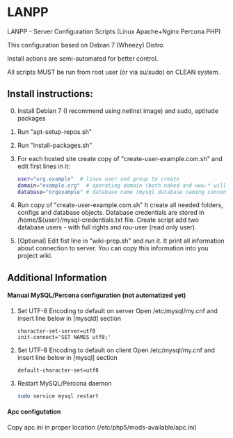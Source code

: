LANPP
=====

LANPP - Server Configuration Scripts (Linux Apache+Nginx Percona PHP)

This configuration based on Debian 7 (Wheezy) Distro.

Install actions are semi-automated for better control.

All scripts MUST be run from root user (or via su/sudo) on CLEAN system.

Install instructions:
------

0. Install Debian 7 (I recommend using netinst image) and sudo, aptitude packages

1. Run "apt-setup-repos.sh"

2. Run "install-packages.sh"

3. For each hosted site create copy of "create-user-example.com.sh" and edit first lines in it:
    ```bash
    user="org.example"  # linux user and group to create
    domain="example.org"  # operating domain (both naked and www.* will be created)
    database="orgexample" # database name (mysql database naming conventions - best if database name fit in 16 symbols)
    ```
4. Run copy of "create-user-example.com.sh"
    It create all needed folders, configs and database objects.
    Database credentials are stored in /home/${user}/mysql-credentials.txt file.
    Create script add two database users - with full rights and rou-user (read only user).

5. [Optional] Edit fist line in "wiki-prep.sh" and run it.
    It print all information about connection to server. You can copy this information into you project wiki.



Additional Information
------
#### Manual MySQL/Percona configuration (not automatized yet)

1. Set UTF-8 Encoding to default on server
    Open /etc/mysql/my.cnf and insert line below in [mysqld] section
    ```
    character-set-server=utf8
    init-connect='SET NAMES utf8;'
    ```
2. Set UTF-8 Encoding to default on client
    Open /etc/mysql/my.cnf and insert line below in [mysql] section
    ```
    default-character-set=utf8
    ```
3. Restart MySQL/Percona daemon
    ```bash
    sudo service mysql restart
    ```

#### Apc configutation
Copy apc.ini in proper location (/etc/php5/mods-available/apc.ini)
